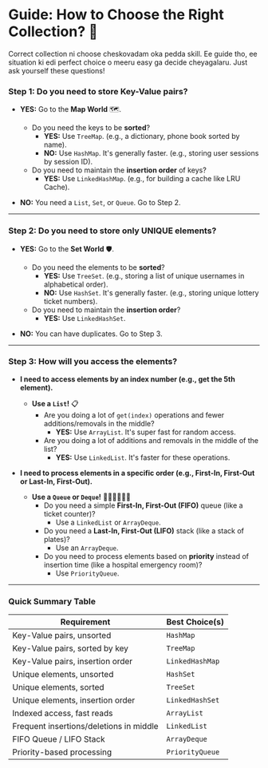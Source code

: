 # Guide: How to Choose the Right Collection? 🤔

Correct collection ni choose cheskovadam oka pedda skill. Ee guide tho, ee situation ki edi perfect choice o meeru easy ga decide cheyagalaru. Just ask yourself these questions!

### Step 1: Do you need to store Key-Value pairs?

*   **YES:** Go to the **Map World** 🗺️.
    *   Do you need the keys to be **sorted**?
        *   **YES:** Use `TreeMap`. (e.g., a dictionary, phone book sorted by name).
        *   **NO:** Use `HashMap`. It's generally faster. (e.g., storing user sessions by session ID).
    *   Do you need to maintain the **insertion order** of keys?
        *   **YES:** Use `LinkedHashMap`. (e.g., for building a cache like LRU Cache).

*   **NO:** You need a `List`, `Set`, or `Queue`. Go to Step 2.

---

### Step 2: Do you need to store only UNIQUE elements?

*   **YES:** Go to the **Set World** 🛡️.
    *   Do you need the elements to be **sorted**?
        *   **YES:** Use `TreeSet`. (e.g., storing a list of unique usernames in alphabetical order).
        *   **NO:** Use `HashSet`. It's generally faster. (e.g., storing unique lottery ticket numbers).
    *   Do you need to maintain the **insertion order**?
        *   **YES:** Use `LinkedHashSet`.

*   **NO:** You can have duplicates. Go to Step 3.

---

### Step 3: How will you access the elements?

*   **I need to access elements by an index number (e.g., get the 5th element).**
    *   **Use a `List`!** 📋
        *   Are you doing a lot of `get(index)` operations and fewer additions/removals in the middle?
            *   **YES:** Use `ArrayList`. It's super fast for random access.
        *   Are you doing a lot of additions and removals in the middle of the list?
            *   **YES:** Use `LinkedList`. It's faster for these operations.

*   **I need to process elements in a specific order (e.g., First-In, First-Out or Last-In, First-Out).**
    *   **Use a `Queue` or `Deque`!** 🚶‍♂️🚶‍♀️🚶‍♂️
        *   Do you need a simple **First-In, First-Out (FIFO)** queue (like a ticket counter)?
            *   Use a `LinkedList` or `ArrayDeque`.
        *   Do you need a **Last-In, First-Out (LIFO)** stack (like a stack of plates)?
            *   Use an `ArrayDeque`.
        *   Do you need to process elements based on **priority** instead of insertion time (like a hospital emergency room)?
            *   Use `PriorityQueue`.

---

### Quick Summary Table

| Requirement                               | Best Choice(s)                     |
|-------------------------------------------|------------------------------------|
| Key-Value pairs, unsorted                 | `HashMap`                          |
| Key-Value pairs, sorted by key            | `TreeMap`                          |
| Key-Value pairs, insertion order          | `LinkedHashMap`                    |
| Unique elements, unsorted                 | `HashSet`                          |
| Unique elements, sorted                   | `TreeSet`                          |
| Unique elements, insertion order          | `LinkedHashSet`                    |
| Indexed access, fast reads                | `ArrayList`                        |
| Frequent insertions/deletions in middle   | `LinkedList`                       |
| FIFO Queue / LIFO Stack                   | `ArrayDeque`                       |
| Priority-based processing                 | `PriorityQueue`                    |
